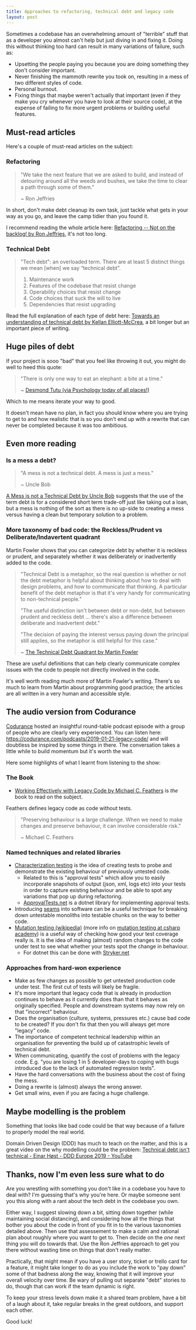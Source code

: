 ```yaml
---
title: Approaches to refactoring, technical debt and legacy code
layout: post
---
```


Sometimes a codebase has an overwhelming amount of "terrible" stuff that as a developer you almost can't help but just diving in and fixing it. Doing this without thinking too hard can result in many variations of failure, such as:

* Upsetting the people paying you because you are doing something they don't consider important.
* Never finishing the mammoth rewrite you took on, resulting in a mess of two different styles of code.
* Personal burnout.
* Fixing things that maybe weren't actually that important (even if they make you cry whenever you have to look at their source code), at the expense of failing to fix more urgent problems or building useful features.

## Must-read articles

Here's a couple of must-read articles on the subject:

### Refactoring


> "We take the next feature that we are asked to build, and instead of detouring around all the weeds and bushes, we take the time to clear a path through some of them."
>
> ~ Ron Jeffries

In short, don't make debt cleanup its own task, just tackle what gets in your way as you go, and leave the camp tidier than you found it.

I recommend reading the whole article here: [Refactoring -- Not on the backlog! by Ron Jeffries](https://ronjeffries.com/xprog/articles/refactoring-not-on-the-backlog/), it's not too long.

### Technical Debt

> "Tech debt": an overloaded term. There are at least 5 distinct things we mean [when] we say “technical debt”.
>
> 1. Maintenance work
> 2. Features of the codebase that resist change
> 3. Operability choices that resist change
> 4. Code choices that suck the will to live
> 5. Dependencies that resist upgrading

Read the full explanation of each type of debt here: [Towards an understanding of technical debt by Kellan Elliott-McCrea](http://laughingmeme.org/2016/01/10/towards-an-understanding-of-technical-debt/), a bit longer but an important piece of writing.

## Huge piles of debt

If your project is sooo "bad" that you feel like throwing it out, you might do well to heed this quote:

> "There is only one way to eat an elephant: a bite at a time."
>
> ~ [Desmond Tutu (via Psychology today of all places!)](https://www.psychologytoday.com/us/blog/mindfully-present-fully-alive/201804/the-only-way-eat-elephant)

Which to me means iterate your way to good.

It doesn't mean have no plan, in fact you should know where you are trying to get to and how realistic that is so you don't end up with a rewrite that can never be completed because it was too ambitious.

## Even more reading

### Is a mess a debt?

> "A mess is not a technical debt. A mess is just a mess."
>
> ~ Uncle Bob

[A Mess is not a Technical Debt by Uncle Bob](https://sites.google.com/site/unclebobconsultingllc/a-mess-is-not-a-technical-debt) suggests that the use of the term debt is for a considered short term trade-off just like taking out a loan, but a mess is nothing of the sort as there is no up-side to creating a mess versus having a clean but temporary solution to a problem.

### More taxonomy of bad code: the Reckless/Prudent vs Deliberate/Indavertent quadrant

Martin Fowler shows that you can categorize debt by whether it is reckless or prudent, and separately whether it was deliberately or inadvertently added to the code.

> "Technical Debt is a metaphor, so the real question is whether or not the debt metaphor is helpful about thinking about how to deal with design problems, and how to communicate that thinking. A particular benefit of the debt metaphor is that it's very handy for communicating to non-technical people."
>
> "The useful distinction isn't between debt or non-debt, but between prudent and reckless debt ... there's also a difference between deliberate and inadvertent debt."
>
> "The decision of paying the interest versus paying down the principal still applies, so the metaphor is still helpful for this case."
>
> ~ [The Technical Debt Quadrant by Martin Fowler](https://martinfowler.com/bliki/TechnicalDebtQuadrant.html)

These are useful definitions that can help clearly communicate complex issues with the code to people not directly involved in the code.

It's well worth reading much more of Martin Fowler's writing. There's so much to learn from Martin about programming good practice; the articles are all written in a very human and accessible style.

## The audio version from Codurance

[Codurance](https://codurance.com/) hosted an insightful round-table podcast episode with a group of people who are clearly very experienced. You can listen here: <https://codurance.com/podcasts/2019-01-21-legacy-code/> and will doubtless be inspired by some things in there. The conversation takes a little while to build momentum but it's worth the wait.

Here some highlights of what I learnt from listening to the show:

### The Book

* [Working Effectively with Legacy Code by Michael C. Feathers](https://www.amazon.co.uk/Working-Effectively-Legacy-Michael-Feathers/dp/0131177052/) is *the* book to read on the subject.

Feathers defines legacy code as code without tests.

> "Preserving behaviour is a large challenge. When we need to make changes and preserve behaviour, it can involve considerable risk."
>
> ~ Michael C. Feathers

### Named techniques and related libraries

* [Characterization testing](https://michaelfeathers.silvrback.com/characterization-testing) is the idea of creating tests to probe and demonstrate the existing behaviour of previously untested code.
	* Related to this is "approval tests" which allow you to easily incorporate snapshots of output (json, xml, logs etc) into your tests in order to capture existing behaviour and be able to spot any variations that pop up during refactoring.
	* [ApprovalTests.net](https://github.com/approvals/ApprovalTests.Net) is a dotnet library for implementing approval tests.
* Introducing [seams](http://wiki.c2.com/?SoftwareSeam) into software can be a useful technique for breaking down untestable monoliths into testable chunks on the way to better code.
* [Mutation testing (wikipedia)](https://en.wikipedia.org/wiki/Mutation_testing) (more info on [mutation testing at csharp academy](http://csharp.academy/mutation-testing/)) is a useful way of checking how good your test coverage really is. It is the idea of making (almost) random changes to the code under test to see what whether your tests spot the change in behaviour.
	* For dotnet this can be done with [Stryker.net](https://github.com/stryker-mutator/stryker-net)

### Approaches from hard-won experience

* Make as few changes as possible to get untested production code under test. The first cut of tests will likely be fragile.
* It's more important that legacy code that is already in production continues to behave as it currently does than that it behaves as originally specified. People and downstream systems may now rely on that "incorrect" behaviour.
* Does the organisation (culture, systems, pressures etc.) cause bad code to be created? If you don't fix that then you will always get more "legacy" code.
* The importance of competent technical leadership within an organisation for preventing the build up of catastrophic levels of technical debt.
* When communicating, quantify the cost of problems with the legacy code. E.g. "you are losing 1 in 5 developer-days to coping with bugs introduced due to the lack of automated regression tests".
* Have the hard conversations with the business about the cost of fixing the mess.
* Doing a rewrite is (almost) always the wrong answer.
* Get small wins, even if you are facing a huge challenge.

## Maybe modelling is the problem

Something that looks like bad code could be that way because of a failure to properly model the real world.

Domain Driven Design (DDD) has much to teach on the matter, and this is a great video on the why modelling could be the problem:
[Technical debt isn't technical - Einar Høst - DDD Europe 2019 - YouTube](https://youtu.be/d2Ddo8OV7ig)

## Thanks, now I'm even less sure what to do

Are you wrestling with something you don't like in a codebase you have to deal with? I'm guessing that's why you're here. Or maybe someone sent you this along with a rant about the tech debt in the codebase you own.

Either way, I suggest slowing down a bit, sitting down together (while maintaining social distancing), and considering how all the things that bother you about the code in front of you fit in to the various taxonomies detailed above. Then use that assessement to make a calm and rational plan about roughly where you want to get to. Then decide on the *one* next thing you will do towards that. Use the Ron Jeffries approach to get you there without wasting time on things that don't really matter.

Practically, that might mean if you have a user story, ticket or trello card for a feature, it might take longer to do as you include the work to "pay down" some of that badness along the way, knowing that it will improve your overall velocity over time. Be wary of pulling out separate "debt" stories to do, though that can work if the team dynamic is right.

To keep your stress levels down make it a shared team problem, have a bit of a laugh about it, take regular breaks in the great outdoors, and support each other.

Good luck!
